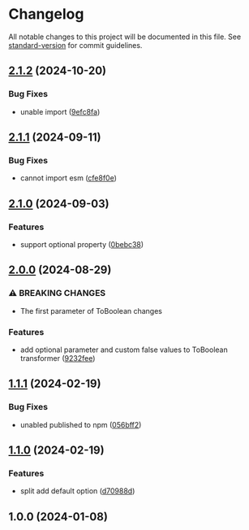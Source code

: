 # Changelog

All notable changes to this project will be documented in this file. See [standard-version](https://github.com/conventional-changelog/standard-version) for commit guidelines.

## [2.1.2](https://github.com/buka-lnc/npm.class-transformer-extra/compare/v2.1.1...v2.1.2) (2024-10-20)


### Bug Fixes

* unable import ([9efc8fa](https://github.com/buka-lnc/npm.class-transformer-extra/commit/9efc8faa7d10630d500995fa9a69ee43ecdc780b))

## [2.1.1](https://github.com/buka-lnc/npm.class-transformer-extra/compare/v2.1.0...v2.1.1) (2024-09-11)


### Bug Fixes

* cannot import esm ([cfe8f0e](https://github.com/buka-lnc/npm.class-transformer-extra/commit/cfe8f0ea25d4598ca9257d03b2d7a5a87d73b33f))

## [2.1.0](https://github.com/buka-lnc/npm.class-transformer-extra/compare/v2.0.0...v2.1.0) (2024-09-03)


### Features

* support optional property ([0bebc38](https://github.com/buka-lnc/npm.class-transformer-extra/commit/0bebc3868c961de641a6da937291a18d58ca622e))

## [2.0.0](https://github.com/buka-lnc/npm.class-transformer-extra/compare/v1.1.1...v2.0.0) (2024-08-29)


### ⚠ BREAKING CHANGES

* The first parameter of ToBoolean changes

### Features

* add optional parameter and custom false values to ToBoolean transformer ([9232fee](https://github.com/buka-lnc/npm.class-transformer-extra/commit/9232feee08993a62eeb0324849506f2cab0055b8))

## [1.1.1](https://github.com/buka-lnc/npm.class-transformer-extra/compare/v1.1.0...v1.1.1) (2024-02-19)


### Bug Fixes

* unabled published to npm ([056bff2](https://github.com/buka-lnc/npm.class-transformer-extra/commit/056bff228fca2bde5f2425fa9daf37ad3dcdccfe))

## [1.1.0](https://github.com/buka-lnc/npm.class-transformer-extra/compare/v1.0.0...v1.1.0) (2024-02-19)


### Features

* split add default option ([d70988d](https://github.com/buka-lnc/npm.class-transformer-extra/commit/d70988d837e0deb7c7baab3086a943eed69f17d8))

## 1.0.0 (2024-01-08)
